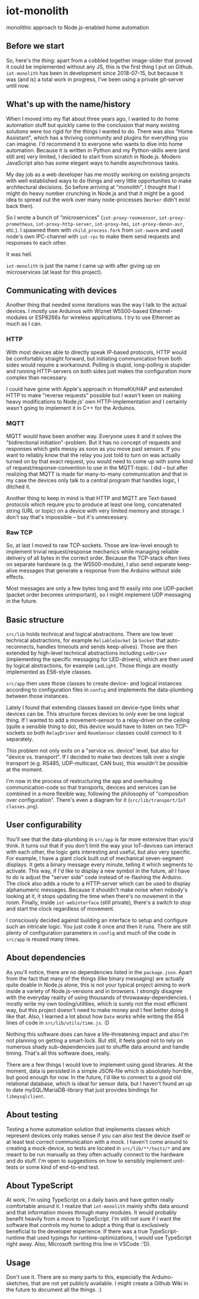 # iot-monolith

monolithic approach to Node.js-enabled home automation

## Before we start

So, here's the thing: apart from a cobbled together image-slider that proved it could be implemented without any JS, this is the first thing I put on Github.
`iot-monolith` has been in development since 2018-07-15, but because it was (and is) a total work in progress, I've been using a private git-server until now.

## What's up with the name/history

When I moved into my flat about three years ago, I wanted to do home automation stuff but quickly came to the conclusion that many existing solutions were too rigid for the things I wanted to do. There was also "Home Assistant", which has a thriving community and plugins for everything you can imagine. I'd recommend it to everyone who wants to dive into home automation. Because it is written in Python and my Python-skills were (and still are) very limited, I decided to start from scratch in Node.js. Modern JavaScript also has some elegant ways to handle asynchronous tasks.

My day job as a web developer has me mostly working on existing projects with well established ways to do things and very little opportunities to make architectural decisions. So before arriving at "monolith", I thought that I might do heavy number crunching in Node.js and that it might be a good idea to spread out the work over many node-processes (`Worker` didn't exist back then).

So I wrote a bunch of "microservices" (`iot-proxy-roomsensor`, `iot-proxy-prometheus`, `iot-proxy-http-server`, `iot-proxy-hmi`, `iot-proxy-denon-avr`, etc.). I spawned them with `child_process.fork` from `iot-swarm` and used node's own IPC-channel with `iot-rpc` to make them send requests and responses to each other.

It was hell.

`iot-monolith` is just the name I came up with after giving up on microservices (at least for this project).

## Communicating with devices

Another thing that needed some iterations was the way I talk to the actual devices. I mostly use Arduinos with Wiznet W5500-based Ethernet-modules or ESP8266s for wireless applications. I try to use Ethernet as much as I can.

### HTTP

With most devices able to directly speak IP-based protocols, HTTP would be comfortably straight forward, but initiating communication from both sides would require a workaround.
Polling is stupid, long-polling is stupider and running HTTP-servers on both sides just makes the configuration more complex than necessary.

I could have gone with Apple's approach in HomeKit/HAP and extended HTTP to make "reverse requests" possible but I wasn't keen on making heavy modifications to Node.js' own HTTP-implementation and I certainly wasn't going to implement it in C++ for the Arduinos.

### MQTT

MQTT would have been another way. Everyone uses it and it solves the "bidirectional initiation"-problem. But it has no concept of requests and responses which gets messy as soon as you move past sensors. If you want to reliably know that the relay you just told to turn on was actually turned on by that exact request, you would need to come up with some kind of request/response-convention to use in the MQTT-topic. I did – but after realizing that MQTT is made for many-to-many communication and that in my case the devices only talk to a central program that handles logic, I ditched it.

Another thing to keep in mind is that HTTP and MQTT are Text-based protocols which require you to produce at least one long, concatenated string (URL or topic) on a device with very limited memory and storage. I don't say that's impossible – but it's unnecessary.

### Raw TCP

So, at last I moved to raw TCP-sockets. Those are low-level enough to implement trivial request/response mechanics while managing reliable delivery of all bytes in the correct order. Because the TCP-stack often lives on separate hardware (e.g. the W5500-module), I also send separate keep-alive messages that generate a response from the Arduino without side effects.

Most messages are only a few bytes long and fit easily into one UDP-packet (packet order becomes unimportant), so I might implement UDP messaging in the future.

## Basic structure

`src/lib` holds technical and logical abstractions.
There are low level technical abstractions, for example `ReliableSocket` (a `Socket` that auto-reconnects, handles timeouts and sends keep-alives). Those are then extended by high-level technical abstractions including `LedDriver` (implementing the specific messaging for LED-drivers), which are then used by logical abstractions, for example `LedLight`. Those things are mostly implemented as ES6-style classes.

`src/app` then uses those classes to create device- and logical instances according to configuration files in `config` and implements the data-plumbing between those instances.

Lately I found that extending classes based on device-type limits what devices can be. This structure forces devices to only ever be one logical thing. If I wanted to add a movement-sensor to a relay-driver on the ceiling (quite a sensible thing to do), this device would have to listen on two TCP-sockets so both `RelayDriver` and `RoomSensor` classes could connect to it separately.

This problem not only exits on a "service vs. device" level, but also for "device vs. transport". If I decided to make two devices talk over a single transport (e.g. RS485, UDP-multicast, CAN bus), this wouldn't be possible at the moment.

I'm now in the process of restructuring the app and overhauling communication-code so that transports, devices and services can be combined in a more flexible way, following the philosophy of "composition over configuration". There's even a diagram for it (`src/lib/transport/IoT classes.png`).

## User configurability

You'll see that the data-plumbing in `src/app` is far more extensive than you'd think. It turns out that if you don't limit the way your IoT-devices can interact with each other, the logic gets interesting and useful, but also very specific. For example, I have a giant clock built out of mechanical seven-segment displays. It gets a binary message every minute, telling it which segments to activate. This way, if I'd like to display a new symbol in the future, all I have to do is adjust the "server side" code instead of re-flashing the Arduino. The clock also adds a route to a HTTP-server which can be used to display alphanumeric messages. Because it shouldn't make noise when nobody's looking at it, it stops updating the time when there's no movement in the room. Finally, inside `iot-webinterface` (still private), there's a switch to stop and start the clock regardless of movement.

I consciously decided against building an interface to setup and configure such an intricate logic. You just code it once and then it runs. There are still plenty of configuration parameters in `config` and much of the code in `src/app` is reused many times.

## About dependencies

As you'll notice, there are no dependencies listed in the `package.json`. Apart from the fact that many of the things (like binary messaging) are actually quite doable in Node.js alone, this is not your typical project aiming to work inside a variety of Node.js-versions and in browsers. I strongly disagree with the everyday reality of using thousands of throwaway-dependencies. I mostly write my own tooling/utilities, which is surely not the most efficient way, but this project doesn't need to make money and I feel better doing it like that. Also, I learned a lot about how `Date` works while writing the 654 lines of code in `src/lib/utils/time.js`. :D

Nothing this software does can have a life-threatening impact and also I'm not planning on getting a smart-lock. But still, it feels good not to rely on numerous shady sub-dependencies just to shuffle data around and handle timing. That's all this software does, really.

There are a few things I would love to implement using good libraries. At the moment, data is persisted in a simple JSON-file which is absolutely horrible, but good enough for now.
In the future, I'd like to connect to a good old relational database, which is ideal for sensor data, but I haven't found an up to date mySQL/MariaDB-library that just provides bindings for `libmysqlclient`.

## About testing

Testing a home automation solution that implements classes which represent devices only makes sense if you can also test the device itself or at least test correct communication with a mock. I haven't come around to creating a mock-device, so tests are located in `src/lib/**/tests/*` and are meant to be run manually as they often actually connect to the hardware and do stuff. I'm open to suggestions on how to sensibly implement unit-tests or some kind of end-to-end test.

## About TypeScript

At work, I'm using TypeScript on a daily basis and have gotten really comfortable around it. I realize that `iot-monolith` mainly shifts data around and that information moves through many modules. It would probably benefit heavily from a move to TypeScript. I'm still not sure if I want the software that controls my home to adopt a thing that is exclusively beneficial to the developer experience. If there was a true TypeScript-runtime that used typings for runtime-optimizations, I would use TypeScript right away. Also, Microsoft (writing this line in VSCode :'D).

## Usage

Don't use it. There are so many parts to this, especially the Arduino-sketches, that are not yet publicly available. I might create a Github Wiki in the future to document all the things. :)
